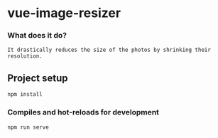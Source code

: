 # vue-image-resizer

### What does it do?
```
It drastically reduces the size of the photos by shrinking their resolution.
```

## Project setup
```
npm install
```

### Compiles and hot-reloads for development
```
npm run serve
```

